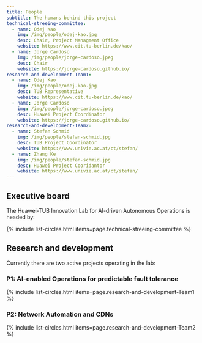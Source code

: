 ```yaml
---
title: People
subtitle: The humans behind this project
technical-streeing-committee:
  - name: Odej Kao
    img: /img/people/odej-kao.jpg
    desc: Chair, Project Managment Office
    website: https://www.cit.tu-berlin.de/kao/
  - name: Jorge Cardoso
    img: /img/people/jorge-cardoso.jpeg
    desc: Chair
    website: https://jorge-cardoso.github.io/
research-and-development-Team1:
  - name: Odej Kao
    img: /img/people/odej-kao.jpg
    desc: TUB Representative
    website: https://www.cit.tu-berlin.de/kao/
  - name: Jorge Cardoso
    img: /img/people/jorge-cardoso.jpeg
    desc: Huawei Project Coordinator
    website: https://jorge-cardoso.github.io/
research-and-development-Team2:
  - name: Stefan Schmid
    img: /img/people/stefan-schmid.jpg
    desc: TUB Project Coordinator
    website: https://www.univie.ac.at/ct/stefan/
  - name: Zhang Ke
    img: /img/people/stefan-schmid.jpg
    desc: Huawei Project Cooridantor
    website: https://www.univie.ac.at/ct/stefan/
---
```



## Executive board

The Huawei-TUB Innovation Lab for AI-driven Autonomous Operations is headed by:

{% include list-circles.html items=page.technical-streeing-committee %}


## Research and development

Currently there are two active projects operating in the lab:

### P1: AI-enabled Operations for predictable fault tolerance

{% include list-circles.html items=page.research-and-development-Team1 %}

### P2: Network Automation and CDNs

{% include list-circles.html items=page.research-and-development-Team2 %}

<!-- ## Members

Members are people actively involved in, and contributing to, the JointLab activities.

{% include list-circles.html items=page.members %} -->


<!-- ## Advisory board

We are extremely lucky to have the following people supporting and guiding our efforts:
{% include list-circles.html items=page.advisory-board %} -->

<!--
members:
  - name: Jasmin Bogatinovski
    img: /img/people/jasmin-bogatinovski.jpeg
    desc: PhD student
    website: https://www.cit.tu-berlin.de/kao/
  - name: Nedelkoski Sasho
    img: /img/people/sasho.jpg
    desc: PhD Student
    url: https://www.user.tu-berlin.de/sasho/
  - name: Acker Alexander
    img: /img/people/alex.jpg
    desc: PhD Student
  - name: Soeren Becker
    img: /img/people/zoki.png
    desc: PhD student
  - name: Li Wu
    img: /img/people/li.jpg
    desc: PhD student
  - name: Thorsten Wittkopp
    img: /img/people/li.jpg
    desc: PhD student -->
